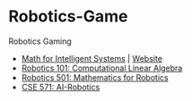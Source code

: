# Robotics-Game
Robotics Gaming

- [Math for Intelligent Systems](https://www.youtube.com/playlist?list=PLG_JdDnkEdEHRlZCrjeTFaJ4qTWRZRx0O) | [Website](https://sites.google.com/site/jimmainprice/math-for-intelligent-systems?authuser=0)
- [Robotics 101: Computational Linear Algebra](https://github.com/michiganrobotics/rob101)
- [ Robotics 501: Mathematics for Robotics](https://www.youtube.com/playlist?list=PLdPQZLMHRjDIzO99aE7yAtdOHSVHMXfYH)
- [CSE 571: AI-Robotics](https://courses.cs.washington.edu/courses/cse571/23sp/)
  
